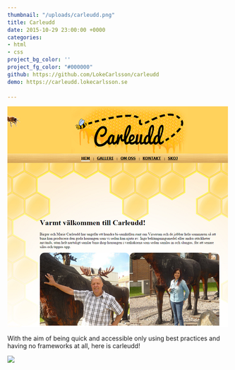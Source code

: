 ```yaml
---
thumbnail: "/uploads/carleudd.png"
title: Carleudd
date: 2015-10-29 23:00:00 +0000
categories:
- html
- css
project_bg_color: ''
project_fg_color: "#000000"
github: https://github.com/LokeCarlsson/carleudd
demo: https://carleudd.lokecarlsson.se

---
```

![](/uploads/carleudd.png)

With the aim of being quick and accessible only using best practices and having no frameworks at all, here is carleudd! 

![](https://user-images.githubusercontent.com/14079937/48583437-6f978f00-e927-11e8-8397-e172638f477f.png)